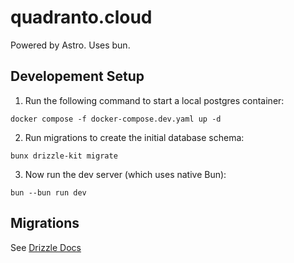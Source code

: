 # quadranto.cloud

Powered by Astro. Uses bun.

## Developement Setup

1. Run the following command to start a local postgres container:

```shell
docker compose -f docker-compose.dev.yaml up -d
```

2. Run migrations to create the initial database schema:

```shell
bunx drizzle-kit migrate
```

3. Now run the dev server (which uses native Bun):

```shell
bun --bun run dev
```

## Migrations

See [Drizzle Docs](https://orm.drizzle.team/docs/kit-overview)
